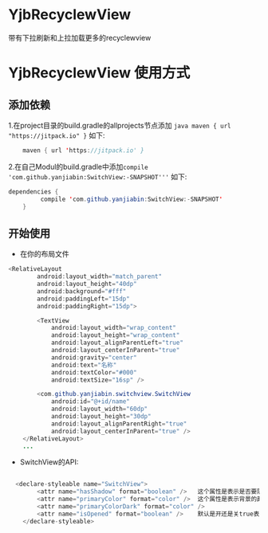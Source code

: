 # YjbRecyclewView
带有下拉刷新和上拉加载更多的recyclewview

# YjbRecyclewView 使用方式
##  添加依赖
1.在project目录的build.gradle的allprojects节点添加
```java maven { url "https://jitpack.io" }```
如下:
```java
    maven { url 'https://jitpack.io' }
```
2.在自己Modul的build.gradle中添加```compile 'com.github.yanjiabin:SwitchView:-SNAPSHOT'''```
如下:
```java
dependencies {
	     compile 'com.github.yanjiabin:SwitchView:-SNAPSHOT'
	}
```
## 开始使用
* 在你的布局文件
```java
<RelativeLayout
        android:layout_width="match_parent"
        android:layout_height="40dp"
        android:background="#fff"
        android:paddingLeft="15dp"
        android:paddingRight="15dp">

        <TextView
            android:layout_width="wrap_content"
            android:layout_height="wrap_content"
            android:layout_alignParentLeft="true"
            android:layout_centerInParent="true"
            android:gravity="center"
            android:text="名称"
            android:textColor="#000"
            android:textSize="16sp" />

        <com.github.yanjiabin.switchview.SwitchView
            android:id="@+id/name"
            android:layout_width="60dp"
            android:layout_height="30dp"
            android:layout_alignParentRight="true"
            android:layout_centerInParent="true" />
    </RelativeLayout>
    ... 
 ```
* SwitchView的API:
```java

  <declare-styleable name="SwitchView">
        <attr name="hasShadow" format="boolean" />   这个属性是表示是否要阴影效果
        <attr name="primaryColor" format="color" />  这个属性是表示背景的颜色
        <attr name="primaryColorDark" format="color" />
        <attr name="isOpened" format="boolean" />    默认是开还是关true表示的开false表示的关
    </declare-styleable>

```
